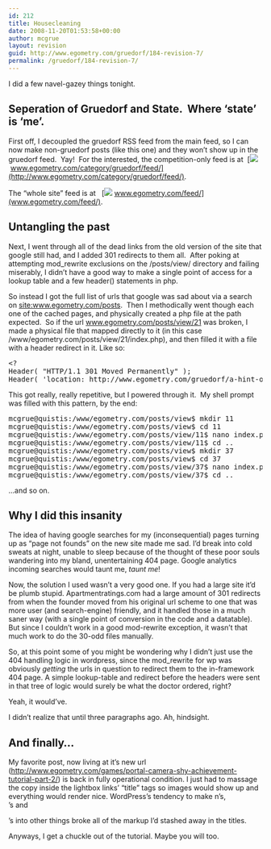 ```yaml
---
id: 212
title: Housecleaning
date: 2008-11-20T01:53:58+00:00
author: mcgrue
layout: revision
guid: http://www.egometry.com/gruedorf/184-revision-7/
permalink: /gruedorf/184-revision-7/
---
```

I did a few navel-gazey things tonight.  

## Seperation of Gruedorf and State.  Where &#8216;state&#8217; is &#8216;me&#8217;.

First off, I decoupled the gruedorf RSS feed from the main feed, so I can now make non-gruedorf posts (like this one) and they won&#8217;t show up in the gruedorf feed.  Yay!  For the interested, the competition-only feed is at  [![](http://www.egometry.com/i/icons/feed-icon.png) www.egometry.com/category/gruedorf/feed/](http://www.egometry.com/category/gruedorf/feed/).  

The &#8220;whole site&#8221; feed is at   [![](http://www.egometry.com/i/icons/feed-icon.png) www.egometry.com/feed/](www.egometry.com/feed/).

## Untangling the past

Next, I went through all of the dead links from the old version of the site that google still had, and I added 301 redirects to them all.  After poking at attempting mod_rewrite exclusions on the /posts/view/ directory and failing miserably, I didn&#8217;t have a good way to make a single point of access for a lookup table and a few header() statements in php.  

So instead I got the full list of urls that google was sad about via a search on <a title="Want to know what google thinks about your site?  Ask google!" href="http://www.google.com/search?hl=en&q=site:www.egometry.com/posts&start=30&sa=N" target="_blank">site:www.egometry.com/posts</a>.  Then I methodically went though each one of the cached pages, and physically created a php file at the path expected.  So if the url www.egometry.com/posts/view/21 was broken, I made a physical file that mapped directly to it (in this case /www/egometry.com/posts/view/21/index.php), and then filled it with a file with a header redirect in it. Like so:

<pre>&lt;?
Header( "HTTP/1.1 301 Moved Permanently" );
Header( 'location: http://www.egometry.com/gruedorf/a-hint-of-things-to-come/' );</pre>

This got really, really repetitive, but I powered through it.  My shell prompt was filled with this pattern, by the end:

<pre>mcgrue@quistis:/www/egometry.com/posts/view$ mkdir 11
mcgrue@quistis:/www/egometry.com/posts/view$ cd 11
mcgrue@quistis:/www/egometry.com/posts/view/11$ nano index.php
mcgrue@quistis:/www/egometry.com/posts/view/11$ cd ..
mcgrue@quistis:/www/egometry.com/posts/view$ mkdir 37
mcgrue@quistis:/www/egometry.com/posts/view$ cd 37
mcgrue@quistis:/www/egometry.com/posts/view/37$ nano index.php
mcgrue@quistis:/www/egometry.com/posts/view/37$ cd ..</pre>

&#8230;and so on.

## Why I did this insanity

The idea of having google searches for my (inconsequential) pages turning up as &#8220;page not founds&#8221; on the new site made me sad. I&#8217;d break into cold sweats at night, unable to sleep because of the thought of these poor souls wandering into my bland, unentertaining 404 page. Google analytics incoming searches would taunt me, _taunt me_!

Now, the solution I used wasn&#8217;t a very good one. If you had a large site it&#8217;d be plumb stupid. Apartmentratings.com had a large amount of 301 redirects from when the founder moved from his original url scheme to one that was more user (and search-engine) friendly, and it handled those in a much saner way (with a single point of conversion in the code and a datatable). But since I couldn&#8217;t work in a good mod-rewrite exception, it wasn&#8217;t that much work to do the 30-odd files manually.

So, at this point some of you might be wondering why I didn&#8217;t just use the 404 handling logic in wordpress, since the mod_rewrite for wp was obviously _getting_ the urls in question to redirect them to the in-framework 404 page. A simple lookup-table and redirect before the headers were sent in that tree of logic would surely be what the doctor ordered, right?

Yeah, it would&#8217;ve.

I didn&#8217;t realize that until three paragraphs ago. Ah, hindsight.

## And finally&#8230;

My favorite post, now living at it&#8217;s new url (<http://www.egometry.com/games/portal-camera-shy-achievement-tutorial-part-2/>) is back in fully operational condition. I just had to massage the copy inside the lightbox links&#8217; &#8220;title&#8221; tags so images would show up and everything would render nice. WordPress&#8217;s tendency to make n&#8217;s, <br>&#8217;s and <p>&#8217;s into other things broke all of the markup I&#8217;d stashed away in the titles.

Anyways, I get a chuckle out of the tutorial. Maybe you will too.